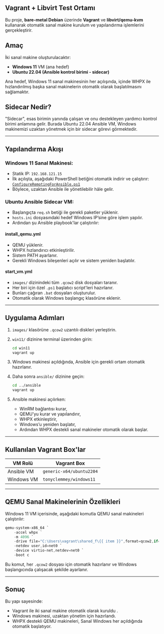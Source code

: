 ## Vagrant + Libvirt Test Ortamı

Bu proje, **bare-metal Debian** üzerinde **Vagrant** ve **libvirt/qemu-kvm** kullanarak otomatik sanal makine kurulum ve yapılandırma işlemlerini gerçekleştirir.

## Amaç

İki sanal makine oluşturulacaktır:

- **Windows 11** VM (ana hedef)
- **Ubuntu 22.04 (Ansible kontrol birimi - sidecar)**

Ana hedef, Windows 11 sanal makinesinin her açılışında, içinde WHPX ile hızlandırılmış başka sanal makinelerin otomatik olarak başlatılmasını sağlamaktır.

## Sidecar Nedir?

"Sidecar", esas birimin yanında çalışan ve onu destekleyen yardımcı kontrol birimi anlamına gelir. Burada Ubuntu 22.04 Ansible VM, Windows makinemizi uzaktan yönetmek için bir sidecar görevi görmektedir.

---

## Yapılandırma Akışı

### Windows 11 Sanal Makinesi:

- Statik IP: `192.168.121.15`
- İlk açılışta, aşağıdaki PowerShell betiğini otomatik indirir ve çalıştırır:  
  [`ConfigureRemotingForAnsible.ps1`](https://raw.githubusercontent.com/ansible/ansible-documentation/devel/examples/scripts/ConfigureRemotingForAnsible.ps1)
- Böylece, uzaktan Ansible ile yönetilebilir hâle gelir.

### Ubuntu Ansible Sidecar VM:

- Başlangıçta `req.sh` betiği ile gerekli paketler yüklenir.
- `hosts.ini` dosyasındaki hedef Windows IP’sine göre işlem yapılır.
- Ardından şu Ansible playbook'lar çalıştırılır:

#### install_qemu.yml

- QEMU yüklenir.
- WHPX hızlandırıcı etkinleştirilir.
- Sistem PATH ayarlanır.
- Gerekli Windows bileşenleri açılır ve sistem yeniden başlatılır.

####  start_vm.yml

- `images/` dizinindeki tüm `.qcow2` disk dosyaları taranır.
- Her biri için özel `.ps1` başlatıcı script'leri hazırlanır.
- Bunları çağıran `.bat` dosyaları oluşturulur.
- Otomatik olarak Windows başlangıç klasörüne eklenir.

---

## Uygulama Adımları

1. `images/` klasörüne `.qcow2` uzantılı diskleri yerleştirin.
2. `win11/` dizinine terminal üzerinden girin:

   ```bash
   cd win11
   vagrant up
   ```

3. Windows makinesi açıldığında, Ansible için gerekli ortam otomatik hazırlanır.
4. Daha sonra `ansible/` dizinine geçin:

   ```bash
   cd ../ansible
   vagrant up
   ```

5. Ansible makinesi açılırken:
   - WinRM bağlantısı kurar,
   - QEMU’yu kurar ve yapılandırır,
   - WHPX etkinleştirir,
   - Windows’u yeniden başlatır,
   - Ardından WHPX destekli sanal makineler otomatik olarak başlar.

---

## Kullanılan Vagrant Box'lar

| VM Rolü      | Vagrant Box                 |
|--------------|-----------------------------|
| Ansible VM   | `generic-x64/ubuntu2204`    |
| Windows VM   | `tonyclemmey/windows11`     |

---

## QEMU Sanal Makinelerinin Özellikleri

Windows 11 VM içerisinde, aşağıdaki komutla QEMU sanal makineleri çalıştırılır:

```powershell
qemu-system-x86_64 `
    -accel whpx `
    -m 4096 `
    -drive file="C:\Users\vagrant\shared_f\{{ item }}",format=qcow2,if=virtio `
    -netdev user,id=net0 `
    -device virtio-net,netdev=net0 `
    -boot c
```

Bu komut, her `.qcow2` dosyası için otomatik hazırlanır ve Windows başlangıcında çalışacak şekilde ayarlanır.

---

## Sonuç

Bu yapı sayesinde:

- Vagrant ile iki sanal makine otomatik olarak kuruldu .
- Windows makinesi, uzaktan yönetim için hazırlandı.
- WHPX destekli QEMU makineleri, Sanal Windows her açıldığında otomatik başlatıyor.

